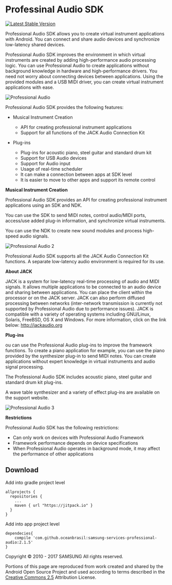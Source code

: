 # Professinal Audio SDK

[![Latest Stable Version](https://img.shields.io/badge/version-2.1.5-green.svg)](http://developer.samsung.com/galaxy/professional-audio)

Professional Audio SDK allows you to create virtual instrument applications with Android. You can connect and share audio devices and synchronize low-latency shared devices.

Professional Audio SDK improves the environment in which virtual instruments are created by adding high-performance audio processing logic. You can use Professional Audio to create applications without background knowledge in hardware and high-performance drivers. You need not worry about connecting devices between applications. Using the provided modules and a USB MIDI driver, you can create virtual instrument applications with ease.

![Professional Audio](http://developer.samsung.com/sd2_images/galaxy/content/SMS_ProfessionalAudio_01.jpg)

Professional Audio SDK provides the following features:

- Musical Instrument Creation
  - API for creating professional instrument applications
  - Support for all functions of the JACK Audio Connection Kit

- Plug-ins
  - Plug-ins for acoustic piano, steel guitar and standard drum kit
  - Support for USB Audio devices
  - Support for Audio input
  - Usage of real-time scheduler
  - It can make a connection between apps at SDK level
  - It is easier to move to other apps and support its remote control

__Musical Instrument Creation__

Professional Audio SDK provides an API for creating professional instrument applications using an SDK and NDK.

You can use the SDK to send MIDI notes, control audio/MIDI ports, access/use added plug-in information, and synchronize virtual instruments.

You can use the NDK to create new sound modules and process high-speed audio signals.

![Professional Audio 2](http://developer.samsung.com/sd2_images/galaxy/content/SMS_ProfessionalAudio_new_02.jpg)

Professional Audio SDK supports all the JACK Audio Connection Kit functions. A separate low-latency audio environment is required for its use.

__About JACK__

JACK is a system for low-latency real-time processing of audio and MIDI signals. It allows multiple applications to be connected to an audio device and sharing between applications. You can place the client within the processor or on the JACK server. JACK can also perform diffused processing between networks (inter-network transmission is currently not supported by Professional Audio due to performance issues). JACK is compatible with a variety of operating systems including GNU/Linux, Solaris, FreeBSD, OS X and Windows. For more information, click on the link below: http://jackaudio.org

__Plug-ins__

ou can use the Professional Audio plug-ins to improve the framework functions. To create a piano application for example, you can use the piano provided by the synthesizer plug-in to send MIDI notes. You can create applications without expert knowledge in virtual instruments and audio signal processing.

The Professional Audio SDK includes acoustic piano, steel guitar and standard drum kit plug-ins.

A wave table synthesizer and a variety of effect plug-ins are available on the support website.

![Professional Audio 3](http://developer.samsung.com/sd2_images/galaxy/content/SMS_ProfessionalAudio_new_03.jpg)

__Restrictions__

Professional Audio SDK has the following restrictions:

- Can only work on devices with Professional Audio Framework
- Framework performance depends on device specifications
- When Professional Audio operates in background mode, it may affect the performance of other applications


## Download

Add into gradle project level

``` Gradle
allprojects {
  repositories {
    ...
    maven { url "https://jitpack.io" }
  }
}
```

Add into app project level

``` Gradle
dependecies{
    compile 'com.github.oceanbrasil:samsung-services-professional-audio:2.1.5'
}
```

Copyright © 2010 - 2017 SAMSUNG All rights reserved.

Portions of this page are reproduced from work created and shared by the Android Open Source Project and used according to terms described in the [Creative Commons 2.5](https://creativecommons.org/licenses/by/2.5/) Attribution License.
